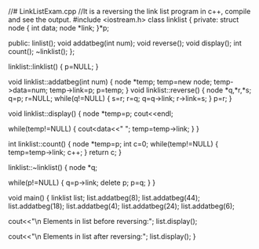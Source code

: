 //# LinkListExam.cpp
//It is a reversing the link list program in c++, compile and see the output.
#include <iostream.h>
class linklist
{
private:
struct node
{
int data;
node *link;
}*p;

public:
linlist();
void addatbeg(int num);
void reverse();
void display();
int count();
~linklist();
};

linklist::linklist()
{
p=NULL;
}

void linklist::addatbeg(int num)
{
node *temp;
temp=new node;
temp->data=num;
temp->link=p;
p=temp;
}
void linklist::reverse()
{
node *q,*r,*s;
q=p;
r=NULL;
while(q!=NULL)
{
s=r;
r=q;
q=q->link;
r->link=s;
}
p=r;
}

void linklist::display()
{
node *temp=p;
cout<<endl;

while(temp!=NULL)
{
cout<<temp->data<<" "; 
temp=temp->link;
}
}

int linklist::count()
{
node *temp=p;
int c=0;
while(temp!=NULL)
{
temp=temp->link;
c++;
}
return c;
}

linklist::~linklist()
{
node *q;

while(p!=NULL)
{
q=p->link;
delete p;
p=q;
}
}

void main()
{
linklist list;
list.addatbeg(8);
list.addatbeg(44);
list.addatbeg(18);
list.addatbeg(4);
list.addatbeg(24);
list.addatbeg(6);

cout<<"\n Elements in list before reversing:";
list.display();

cout<<"\n Elements in list after reversing:";
list.display();
}
